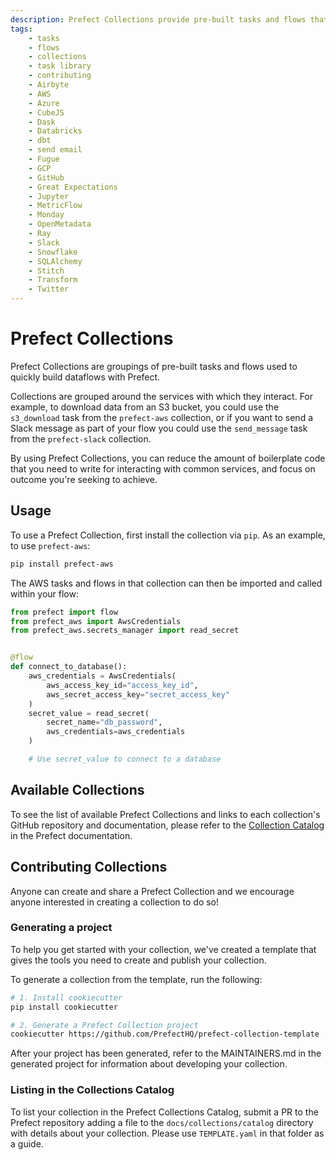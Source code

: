 ```yaml
---
description: Prefect Collections provide pre-built tasks and flows that help you build workflows quickly.
tags:
    - tasks
    - flows
    - collections
    - task library
    - contributing
    - Airbyte
    - AWS
    - Azure
    - CubeJS
    - Dask
    - Databricks
    - dbt
    - send email
    - Fugue
    - GCP
    - GitHub
    - Great Expectations
    - Jupyter
    - MetricFlow
    - Monday
    - OpenMetadata
    - Ray
    - Slack
    - Snowflake
    - SQLAlchemy
    - Stitch
    - Transform
    - Twitter
---
```


# Prefect Collections

Prefect Collections are groupings of pre-built tasks and flows used to quickly build dataflows with Prefect. 

Collections are grouped around the services with which they interact. For example, to download data from an S3 bucket, you could use the `s3_download` task from the `prefect-aws` collection, or if you want to send a Slack message as part of your flow you could use the `send_message` task from the `prefect-slack` collection. 

By using Prefect Collections, you can reduce the amount of boilerplate code that you need to write for interacting with common services, and focus on outcome you're seeking to achieve.

## Usage

To use a Prefect Collection, first install the collection via `pip`. As an example, to use `prefect-aws`:

```bash
pip install prefect-aws
```

The AWS tasks and flows in that collection can then be imported and called within your flow:

```python
from prefect import flow
from prefect_aws import AwsCredentials
from prefect_aws.secrets_manager import read_secret


@flow
def connect_to_database():
    aws_credentials = AwsCredentials(
        aws_access_key_id="access_key_id",
        aws_secret_access_key="secret_access_key"
    )
    secret_value = read_secret(
        secret_name="db_password",
        aws_credentials=aws_credentials
    )

    # Use secret_value to connect to a database
```

## Available Collections

To see the list of available Prefect Collections and links to each collection's GitHub repository and documentation, please refer to the [Collection Catalog](catalog.md) in the Prefect documentation.

## Contributing Collections

Anyone can create and share a Prefect Collection and we encourage anyone interested in creating a collection to do so!

### Generating a project

To help you get started with your collection, we've created a template that gives the tools you need to create and publish your collection. 

To generate a collection from the template, run the following:

```bash
# 1. Install cookiecutter
pip install cookiecutter

# 2. Generate a Prefect Collection project
cookiecutter https://github.com/PrefectHQ/prefect-collection-template
```

After your project has been generated, refer to the MAINTAINERS.md in the generated project for information about developing your collection.

### Listing in the Collections Catalog

To list your collection in the Prefect Collections Catalog, submit a PR to the Prefect repository adding a file to the `docs/collections/catalog` directory with details about your collection. Please use `TEMPLATE.yaml` in that folder as a guide.
